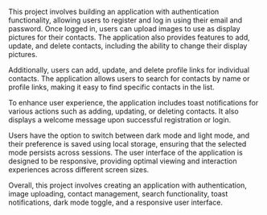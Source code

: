 
This project involves building an application with authentication functionality, allowing users to register and log in using their email and password. Once logged in, users can upload images to use as display pictures for their contacts. The application also provides features to add, update, and delete contacts, including the ability to change their display pictures.

Additionally, users can add, update, and delete profile links for individual contacts. The application allows users to search for contacts by name or profile links, making it easy to find specific contacts in the list.

To enhance user experience, the application includes toast notifications for various actions such as adding, updating, or deleting contacts. It also displays a welcome message upon successful registration or login.

Users have the option to switch between dark mode and light mode, and their preference is saved using local storage, ensuring that the selected mode persists across sessions. The user interface of the application is designed to be responsive, providing optimal viewing and interaction experiences across different screen sizes.

Overall, this project involves creating an application with authentication, image uploading, contact management, search functionality, toast notifications, dark mode toggle, and a responsive user interface.
